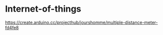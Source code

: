 # Internet-of-things



https://create.arduino.cc/projecthub/jourshomme/multiple-distance-meter-fd4fe8
